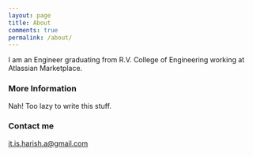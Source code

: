 ```yaml
---
layout: page
title: About
comments: true
permalink: /about/
---
```


I am an Engineer graduating from R.V. College of Engineering working at Atlassian Marketplace.

### More Information

Nah! Too lazy to write this stuff.

### Contact me

[it.is.harish.a@gmail.com](mailto:it.is.harish.a@gmail.com)
